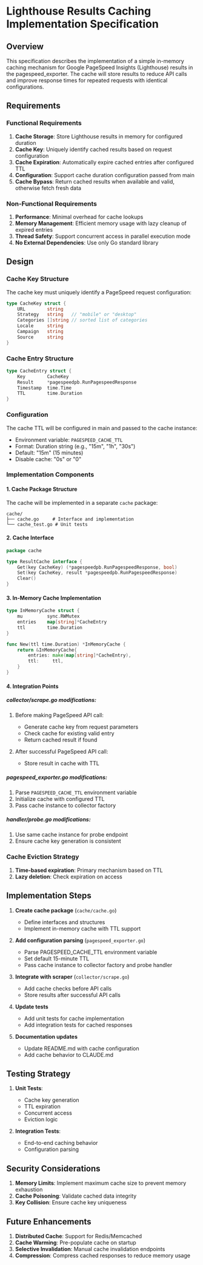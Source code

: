 # Lighthouse Results Caching Implementation Specification

## Overview

This specification describes the implementation of a simple in-memory caching mechanism for Google PageSpeed Insights (Lighthouse) results in the pagespeed_exporter. The cache will store results to reduce API calls and improve response times for repeated requests with identical configurations.

## Requirements

### Functional Requirements

1. **Cache Storage**: Store Lighthouse results in memory for configured duration
2. **Cache Key**: Uniquely identify cached results based on request configuration
3. **Cache Expiration**: Automatically expire cached entries after configured TTL
4. **Configuration**: Support cache duration configuration passed from main
5. **Cache Bypass**: Return cached results when available and valid, otherwise fetch fresh data

### Non-Functional Requirements

1. **Performance**: Minimal overhead for cache lookups
2. **Memory Management**: Efficient memory usage with lazy cleanup of expired entries
3. **Thread Safety**: Support concurrent access in parallel execution mode
4. **No External Dependencies**: Use only Go standard library

## Design

### Cache Key Structure

The cache key must uniquely identify a PageSpeed request configuration:

```go
type CacheKey struct {
    URL        string
    Strategy   string   // "mobile" or "desktop"
    Categories []string // sorted list of categories
    Locale     string
    Campaign   string
    Source     string
}
```

### Cache Entry Structure

```go
type CacheEntry struct {
    Key        CacheKey
    Result     *pagespeedpb.RunPagespeedResponse
    Timestamp  time.Time
    TTL        time.Duration
}
```

### Configuration

The cache TTL will be configured in main and passed to the cache instance:
- Environment variable: `PAGESPEED_CACHE_TTL`
- Format: Duration string (e.g., "15m", "1h", "30s")
- Default: "15m" (15 minutes)
- Disable cache: "0s" or "0"

### Implementation Components

#### 1. Cache Package Structure

The cache will be implemented in a separate `cache` package:

```
cache/
├── cache.go     # Interface and implementation
└── cache_test.go # Unit tests
```

#### 2. Cache Interface

```go
package cache

type ResultCache interface {
    Get(key CacheKey) (*pagespeedpb.RunPagespeedResponse, bool)
    Set(key CacheKey, result *pagespeedpb.RunPagespeedResponse)
    Clear()
}
```

#### 3. In-Memory Cache Implementation

```go
type InMemoryCache struct {
    mu         sync.RWMutex
    entries    map[string]*CacheEntry
    ttl        time.Duration
}

func New(ttl time.Duration) *InMemoryCache {
    return &InMemoryCache{
        entries: make(map[string]*CacheEntry),
        ttl:     ttl,
    }
}
```

#### 4. Integration Points

##### collector/scrape.go modifications:

1. Before making PageSpeed API call:
   - Generate cache key from request parameters
   - Check cache for existing valid entry
   - Return cached result if found

2. After successful PageSpeed API call:
   - Store result in cache with TTL

##### pagespeed_exporter.go modifications:

1. Parse `PAGESPEED_CACHE_TTL` environment variable
2. Initialize cache with configured TTL
3. Pass cache instance to collector factory

##### handler/probe.go modifications:

1. Use same cache instance for probe endpoint
2. Ensure cache key generation is consistent

### Cache Eviction Strategy

1. **Time-based expiration**: Primary mechanism based on TTL
2. **Lazy deletion**: Check expiration on access

## Implementation Steps

1. **Create cache package** (`cache/cache.go`)
   - Define interfaces and structures
   - Implement in-memory cache with TTL support

2. **Add configuration parsing** (`pagespeed_exporter.go`)
   - Parse PAGESPEED_CACHE_TTL environment variable
   - Set default 15-minute TTL
   - Pass cache instance to collector factory and probe handler

3. **Integrate with scraper** (`collector/scrape.go`)
   - Add cache checks before API calls
   - Store results after successful API calls

4. **Update tests**
   - Add unit tests for cache implementation
   - Add integration tests for cached responses

5. **Documentation updates**
   - Update README.md with cache configuration
   - Add cache behavior to CLAUDE.md

## Testing Strategy

1. **Unit Tests**:
   - Cache key generation
   - TTL expiration
   - Concurrent access
   - Eviction logic

2. **Integration Tests**:
   - End-to-end caching behavior
   - Configuration parsing

## Security Considerations

1. **Memory Limits**: Implement maximum cache size to prevent memory exhaustion
2. **Cache Poisoning**: Validate cached data integrity
3. **Key Collision**: Ensure cache key uniqueness

## Future Enhancements

1. **Distributed Cache**: Support for Redis/Memcached
2. **Cache Warming**: Pre-populate cache on startup
3. **Selective Invalidation**: Manual cache invalidation endpoints
4. **Compression**: Compress cached responses to reduce memory usage